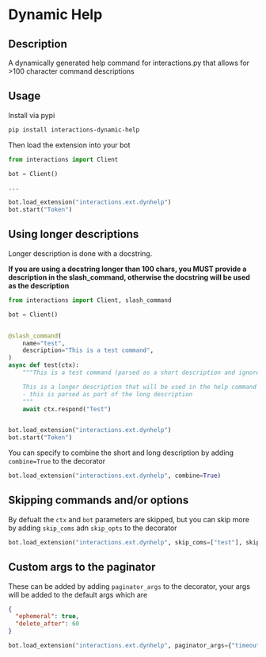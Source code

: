 # Dynamic Help

## Description

A dynamically generated help command for interactions.py that allows for >100 character command descriptions

## Usage

Install via pypi

```sh
pip install interactions-dynamic-help
```

Then load the extension into your bot

```python
from interactions import Client

bot = Client()

...

bot.load_extension("interactions.ext.dynhelp")
bot.start("Token")
```

## Using longer descriptions

Longer description is done with a docstring.

**If you are using a docstring longer than 100 chars, you MUST provide a description in the slash_command,
otherwise the docstring will be used as the description**

```python
from interactions import Client, slash_command

bot = Client()


@slash_command(
    name="test",
    description="This is a test command",
)
async def test(ctx):
    """This is a test command (parsed as a short description and ignored if a long description is provided)

    This is a longer description that will be used in the help command and is longer than 100 chars
    - this is parsed as part of the long description
    """
    await ctx.respond("Test")


bot.load_extension("interactions.ext.dynhelp")
bot.start("Token")
```

You can specify to combine the short and long description by adding `combine=True` to the decorator

```python
bot.load_extension("interactions.ext.dynhelp", combine=True)
```

## Skipping commands and/or options

By defualt the `ctx` and `bot` parameters are skipped, but you can skip more by adding `skip_coms` adn `skip_opts` to
the decorator

```python
bot.load_extension("interactions.ext.dynhelp", skip_coms=["test"], skip_opts=["test"])
```

## Custom args to the paginator

These can be added by adding `paginator_args` to the decorator, your args will be added to the default args which are

```json
{
  "ephemeral": true,
  "delete_after": 60
}
```

```python
bot.load_extension("interactions.ext.dynhelp", paginator_args={"timeout": 60})
```
